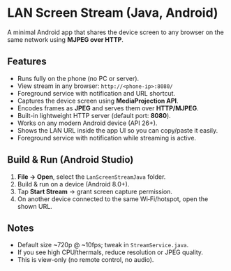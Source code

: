 # LAN Screen Stream (Java, Android)

A minimal Android app that shares the device screen to any browser on the same network using **MJPEG over HTTP**.

## Features
- Runs fully on the phone (no PC or server).
- View stream in any browser: `http://<phone-ip>:8080/`
- Foreground service with notification and URL shortcut.
- Captures the device screen using **MediaProjection API**.
- Encodes frames as **JPEG** and serves them over **HTTP/MJPEG**.
- Built-in lightweight HTTP server (default port: **8080**).
- Works on any modern Android device (API 26+).
- Shows the LAN URL inside the app UI so you can copy/paste it easily.
- Foreground service with notification while streaming is active.

## Build & Run (Android Studio)
1. **File → Open**, select the `LanScreenStreamJava` folder.
2. Build & run on a device (Android 8.0+).  
3. Tap **Start Stream** → grant screen capture permission.
4. On another device connected to the same Wi‑Fi/hotspot, open the shown URL.

## Notes
- Default size ~720p @ ~10fps; tweak in `StreamService.java`.
- If you see high CPU/thermals, reduce resolution or JPEG quality.
- This is view-only (no remote control, no audio).
